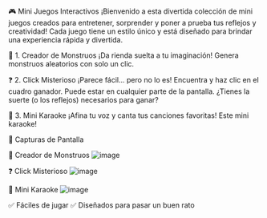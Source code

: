 🎮 Mini Juegos Interactivos
¡Bienvenido a esta divertida colección de mini juegos creados para entretener, sorprender y poner a prueba tus reflejos y creatividad! Cada juego tiene un estilo único y está diseñado para brindar una experiencia rápida y divertida. 

🧪 1. Creador de Monstruos
¡Da rienda suelta a tu imaginación! Genera monstruos aleatorios con solo un clic.

❓ 2. Click Misterioso
¡Parece fácil... pero no lo es! Encuentra y haz clic en el cuadro ganador. Puede estar en cualquier parte de la pantalla. ¿Tienes la suerte (o los reflejos) necesarios para ganar?

🎤 3. Mini Karaoke
¡Afina tu voz y canta tus canciones favoritas! Este mini karaoke!

📸 Capturas de Pantalla

🧪 Creador de Monstruos
  ![image](https://github.com/user-attachments/assets/f5faf92f-5238-4024-93b0-ee92b1eb7345)
  
❓ Click Misterioso
  ![image](https://github.com/user-attachments/assets/b6f3eaff-cd59-4457-9cae-8085465f7a7b)

🎤 Mini Karaoke
![image](https://github.com/user-attachments/assets/3113b43d-2d4b-4cf1-83a3-a574bd881d63)

✅ Fáciles de jugar
✅ Diseñados para pasar un buen rato
